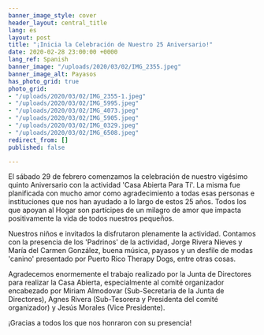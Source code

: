 ```yaml
---
banner_image_style: cover
header_layout: central_title
lang: es
layout: post
title: "¡Inicia la Celebración de Nuestro 25 Aniversario!"
date: 2020-02-28 23:00:00 +0000
lang_ref: Spanish
banner_image: "/uploads/2020/03/02/IMG_2355.jpeg"
banner_image_alt: Payasos
has_photo_grid: true
photo_grid:
- "/uploads/2020/03/02/IMG_2355-1.jpeg"
- "/uploads/2020/03/02/IMG_5995.jpeg"
- "/uploads/2020/03/02/IMG_4073.jpeg"
- "/uploads/2020/03/02/IMG_5905.jpeg"
- "/uploads/2020/03/02/IMG_0329.jpeg"
- "/uploads/2020/03/02/IMG_6508.jpeg"
redirect_from: []
published: false

---
```

El sábado 29 de febrero comenzamos la celebración de nuestro vigésimo quinto Aniversario con la actividad 'Casa Abierta Para Tí'. La misma fue planificada con mucho amor como agradecimiento a todas esas personas e instituciones que nos han ayudado a lo largo de estos 25 años. Todos los que apoyan al Hogar son partícipes de un milagro de amor que impacta positivamente la vida de todos nuestros pequeños.

Nuestros niños e invitados la disfrutaron plenamente la actividad. Contamos con la presencia de los 'Padrinos' de la actividad, Jorge Rivera Nieves y María del Carmen González, buena música, payasos y un desfile de modas 'canino' presentado por Puerto Rico Therapy Dogs, entre otras cosas.

Agradecemos enormemente el trabajo realizado por la Junta de Directores para realizar la Casa Abierta, especialmente al comité organizador encabezado por Miriam Almodovar (Sub-Secretaria de la Junta de Directores), Agnes Rivera (Sub-Tesorera y Presidenta del comité organizador) y Jesús Morales (Vice Presidente).

¡Gracias a todos los que nos honraron con su presencia!